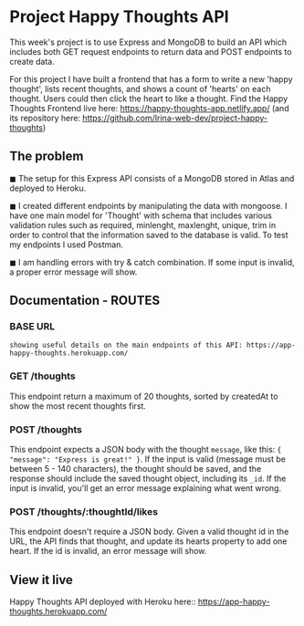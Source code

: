 # Project Happy Thoughts API

This week's project is to use Express and MongoDB to build an API which includes both GET request endpoints to return data and POST endpoints to create data.

For this project I have built a frontend that has a form to write a new 'happy thought', lists recent thoughts, and shows a count of 'hearts' on each thought. Users could then click the heart to like a thought. 
Find the Happy Thoughts Frontend live here: https://happy-thoughts-app.netlify.app/
(and its repository here: https://github.com/Irina-web-dev/project-happy-thoughts) 

## The problem

◼ The setup for this Express API consists of a MongoDB stored in Atlas and deployed to Heroku.

◼ I created different endpoints by manipulating the data with mongoose. I have one main model for 'Thought' with schema that includes various validation rules such as required, minlenght, maxlenght, unique, trim in order to control that the information saved to the database is valid. To test my endpoints I used Postman.

◼ I am handling errors with try & catch combination. If some input is invalid, a proper error message will show.

## Documentation - ROUTES

### BASE URL
    showing useful details on the main endpoints of this API: https://app-happy-thoughts.herokuapp.com/


### GET /thoughts
This endpoint return a maximum of 20 thoughts, sorted by createdAt to show the most recent thoughts first.

### POST /thoughts
This endpoint expects a JSON body with the thought `message`, like this: `{ "message": "Express is great!" }`. If the input is valid (message must be between 5 - 140 characters), the thought should be saved, and the response should include the saved thought object, including its `_id`. If the input is invalid, you'll get an error message explaining what went wrong.

### POST /thoughts/:thoughtId/likes
This endpoint doesn't require a JSON body. Given a valid thought id in the URL, the API finds that thought, and update its hearts property to add one heart. If the id is invalid, an error message will show.

## View it live

Happy Thoughts API deployed with Heroku here:: https://app-happy-thoughts.herokuapp.com/
